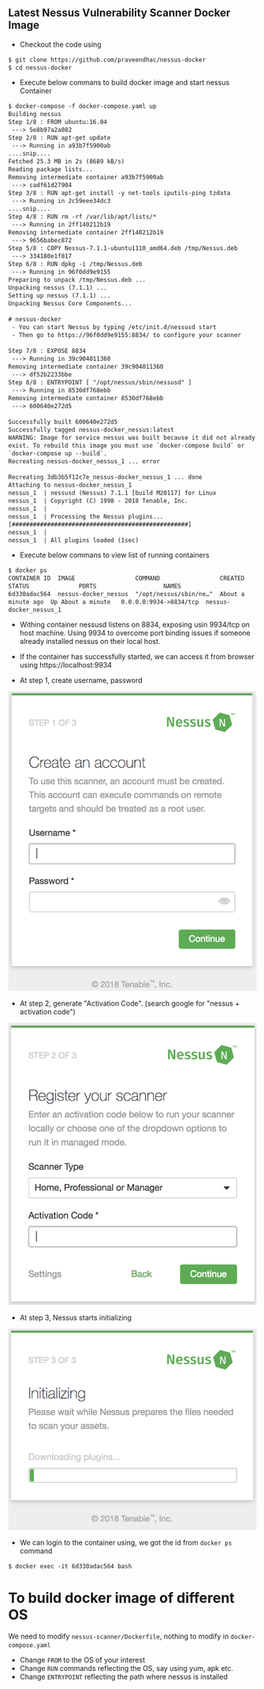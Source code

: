 
## Latest Nessus Vulnerability Scanner Docker Image
* Checkout the code using
```
$ git clone https://github.com/praveendhac/nessus-docker
$ cd nessus-docker
```

* Execute below commans to build docker image and start nessus Container
```
$ docker-compose -f docker-compose.yaml up
Building nessus
Step 1/8 : FROM ubuntu:16.04
 ---> 5e8b97a2a082
Step 2/8 : RUN apt-get update
 ---> Running in a93b7f5900ab
....snip....
Fetched 25.3 MB in 2s (8689 kB/s)
Reading package lists...
Removing intermediate container a93b7f5900ab
 ---> cadf61d27904
Step 3/8 : RUN apt-get install -y net-tools iputils-ping tzdata
 ---> Running in 2c59eee34dc3
....snip....
Step 4/8 : RUN rm -rf /var/lib/apt/lists/*
 ---> Running in 2ff140212b19
Removing intermediate container 2ff140212b19
 ---> 9656babec872
Step 5/8 : COPY Nessus-7.1.1-ubuntu1110_amd64.deb /tmp/Nessus.deb
 ---> 334180e1f817
Step 6/8 : RUN dpkg -i /tmp/Nessus.deb
 ---> Running in 96f0dd9e9155
Preparing to unpack /tmp/Nessus.deb ...
Unpacking nessus (7.1.1) ...
Setting up nessus (7.1.1) ...
Unpacking Nessus Core Components...

# nessus-docker
 - You can start Nessus by typing /etc/init.d/nessusd start
 - Then go to https://96f0dd9e9155:8834/ to configure your scanner

Step 7/8 : EXPOSE 8834
 ---> Running in 39c904011360
Removing intermediate container 39c904011360
 ---> df52b2233bbe
Step 8/8 : ENTRYPOINT [ "/opt/nessus/sbin/nessusd" ]
 ---> Running in 8530df768ebb
Removing intermediate container 8530df768ebb
 ---> 600640e272d5

Successfully built 600640e272d5
Successfully tagged nessus-docker_nessus:latest
WARNING: Image for service nessus was built because it did not already exist. To rebuild this image you must use `docker-compose build` or `docker-compose up --build`.
Recreating nessus-docker_nessus_1 ... error

Recreating 3db3b5f12c7e_nessus-docker_nessus_1 ... done
Attaching to nessus-docker_nessus_1
nessus_1  | nessusd (Nessus) 7.1.1 [build M20117] for Linux
nessus_1  | Copyright (C) 1998 - 2018 Tenable, Inc.
nessus_1  |
nessus_1  | Processing the Nessus plugins...
[##################################################]
nessus_1  |
nessus_1  | All plugins loaded (1sec)
```

* Execute below commans to view list of running containers
```
$ docker ps
CONTAINER ID  IMAGE                 COMMAND                 CREATED             STATUS              PORTS                   NAMES
6d330adac564  nessus-docker_nessus  "/opt/nessus/sbin/ne…"  About a minute ago  Up About a minute   0.0.0.0:9934->8834/tcp  nessus-docker_nessus_1
```
* Withing container nessusd listens on 8834, exposing usin 9934/tcp on host machine. Using 9934 to overcome port binding issues if someone already installed nessus on their local host.

* If the container has successfully started, we can access it from browser using
https://localhost:9934

- At step 1, create username, password

![alt text](images/nessus_create_account.png)

- At step 2, generate "Activation Code". (search google for "nessus + activation code")

![alt text](images/nessus_activation.png)

- At step 3, Nessus starts initializing

![alt text](images/nessus_initializing.png)

* We can login to the container using, we got the id from `docker ps` command
```
$ docker exec -it 6d330adac564 bash
```

# To build docker image of different OS
We need to modify `nessus-scanner/Dockerfile`, nothing to modify in `docker-compose.yaml`
* Change `FROM` to the OS of your interest
* Change `RUN` commands reflecting the OS, say using yum, apk etc.
* Change `ENTRYPOINT` reflecting the path where nessus is installed
